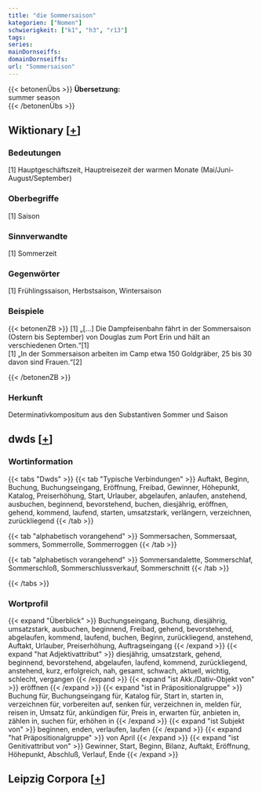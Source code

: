```yaml
---
title: "die Sommersaison"
kategorien: ["Nomen"]
schwierigkeit: ["k1", "h3", "r13"]
tags:
series:
mainDornseiffs:
domainDornseiffs:
url: "Sommersaison"
---
```


{{< betonenÜbs >}}
**Übersetzung:**  
summer season  
{{< /betonenÜbs >}}

## Wiktionary [[+](https://de.wiktionary.org/wiki/Sommersaison)]

### Bedeutungen
[1] Hauptgeschäftszeit, Hauptreisezeit der warmen Monate (Mai/Juni-August/September)  

### Oberbegriffe
[1] Saison  

### Sinnverwandte
[1] Sommerzeit  

### Gegenwörter
[1] Frühlingssaison, Herbstsaison, Wintersaison  

### Beispiele
{{< betonenZB >}}
[1] „[…] Die Dampfeisenbahn fährt in der Sommersaison (Ostern bis September) von Douglas zum Port Erin und hält an verschiedenen Orten.“[1]  
[1] „In der Sommersaison arbeiten im Camp etwa 150 Goldgräber, 25 bis 30 davon sind Frauen.“[2]  

{{< /betonenZB >}}
### Herkunft
Determinativkompositum aus den Substantiven Sommer und Saison  



## dwds [[+](https://www.dwds.de/wb/Sommersaison)]

### Wortinformation
{{< tabs "Dwds" >}}
{{< tab "Typische Verbindungen" >}}
Auftakt, Beginn, Buchung, Buchungseingang, Eröffnung, Freibad, Gewinner, Höhepunkt, Katalog, Preiserhöhung, Start, Urlauber, abgelaufen, anlaufen, anstehend, ausbuchen, beginnend, bevorstehend, buchen, diesjährig, eröffnen, gehend, kommend, laufend, starten, umsatzstark, verlängern, verzeichnen, zurückliegend
{{< /tab >}}

{{< tab "alphabetisch vorangehend" >}}
Sommersachen, Sommersaat, sommers, Sommerrolle, Sommerroggen
{{< /tab >}}

{{< tab "alphabetisch vorangehend" >}}
Sommersandalette, Sommerschlaf, Sommerschloß, Sommerschlussverkauf, Sommerschnitt
{{< /tab >}}

{{< /tabs >}}

### Wortprofil
{{< expand "Überblick" >}} Buchungseingang, Buchung, diesjährig, umsatzstark, ausbuchen, beginnend, Freibad, gehend, bevorstehend, abgelaufen, kommend, laufend, buchen, Beginn, zurückliegend, anstehend, Auftakt, Urlauber, Preiserhöhung, Auftragseingang {{< /expand >}}
{{< expand "hat Adjektivattribut" >}} diesjährig, umsatzstark, gehend, beginnend, bevorstehend, abgelaufen, laufend, kommend, zurückliegend, anstehend, kurz, erfolgreich, nah, gesamt, schwach, aktuell, wichtig, schlecht, vergangen {{< /expand >}}
{{< expand "ist Akk./Dativ-Objekt von" >}} eröffnen {{< /expand >}}
{{< expand "ist in Präpositionalgruppe" >}} Buchung für, Buchungseingang für, Katalog für, Start in, starten in, verzeichnen für, vorbereiten auf, senken für, verzeichnen in, melden für, reisen in, Umsatz für, ankündigen für, Preis in, erwarten für, anbieten in, zählen in, suchen für, erhöhen in {{< /expand >}}
{{< expand "ist Subjekt von" >}} beginnen, enden, verlaufen, laufen {{< /expand >}}
{{< expand "hat Präpositionalgruppe" >}} von April {{< /expand >}}
{{< expand "ist Genitivattribut von" >}} Gewinner, Start, Beginn, Bilanz, Auftakt, Eröffnung, Höhepunkt, Abschluß, Verlauf, Ende {{< /expand >}}

## Leipzig Corpora [[+](https://corpora.uni-leipzig.de/en/res?word=Sommersaison&corpusId=deu_newscrawl-public_2018)]

